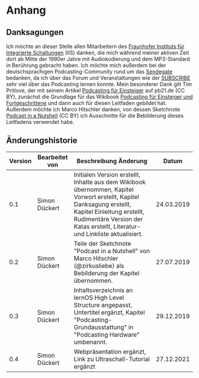# Anhang

## Danksagungen

Ich möchte an dieser Stelle allen Mitarbeitern des [Fraunhofer Instituts für Integrierte Schaltungen](https://www.iis.fraunhofer.de) (IIS) danken, die mich während meiner aktiven Zeit dort ab Mitte der 1990er Jahre mit Audiokodierung und dem MP3-Standard in Berührung gebracht haben. Ich möchte mich außerdem bei der deutschsprachigen Podcasting-Community rund um das [Sendegate](https://sendegate.de) bedanken, da ich über das Forum und Veranstaltungen wie der [SUBSCRIBE](https://das-sendezentrum.de/subscribe) sehr viel über das Podcasting lernen konnte. Mein besonderer Dank gilt Tim Pritlove, der mit seinem Artikel [Podcasting für Einsteiger](http://pb21.de/2011/05/podcasting-fur-einsteiger-1) auf pb21.de (CC BY), zunächst die Grundlage für das Wikibook [Podcasting für Einsteiger und Fortgeschrittene](https://de.wikibooks.org/wiki/Podcasting_f%C3%BCr_Einsteiger_und_Fortgeschrittene) und dann auch für diesen Leitfaden gebildet hat. Außerdem möchte ich Marco Hitschler danken, von dessen Sketchnote [Podcast in a Nutshell](https://www.unmus.de/podcast-in-a-nutshell) (CC BY) ich Ausschnitte für die Bebilderung dieses Leitfadens verwendet habe.

## Änderungshistorie

| Version | Bearbeitet von | Beschreibung Änderung| Datum |
| ------- | -------------- | -------------------- | ----- |
| 0.1     | Simon Dückert  | Initialen Version erstellt, Inhalte aus dem Wikibook übernommen, Kapitel Vorwort erstellt, Kapitel Danksagung erstellt, Kapitel Einleitung erstellt, Rudimentäre Version der Katas erstellt, Literatur- und Linkliste aktualisiert. | 24.03.2019 |
| 0.2     | Simon Dückert  | Teile der Sketchnote "Podcast in a Nutshell" von Marco Hitschler (@zirkusliebe) als Bebilderung der Kapitel übernommen.                                                                                                             | 27.07.2019 |
| 0.3     | Simon Dückert  | Inhaltsverzeichnis an lernOS High Level Structure angepasst, Untertitel ergänzt, Kapitel "Podcasting-Grundausstattung" in "Podcasting Hardware" umbenannt.                                                                          | 29.12.2019 |
| 0.4     | Simon Dückert  | Webpräsentation ergänzt, Link zu Ultraschall-Tutorial ergänzt                                                                                                                                                                       | 27.12.2021 |
